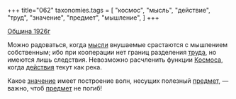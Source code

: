 +++
title="062"
taxonomies.tags = [
 "космос",
 "мысль",
 "действие",
 "труд",
 "значение",
 "предмет",
 "мышление",
]
+++

[Община 1926г](/agni/1926)

Можно радоваться, когда [мысли](/tags/мысль) внушаемые срастаются с мышлением собственным; ибо при кооперации нет границ разделения [труда](/tags/труд), но имеются лишь следствия. Невозможно расчленить функции [Космоса](/tags/космос), когда [действия](/tags/действие) текут как река.   

Какое [значение](/tags/значение) имеет построение волн, несущих полезный [предмет](/tags/предмет), — важно, чтоб [предмет](/tags/предмет) не погиб!   

